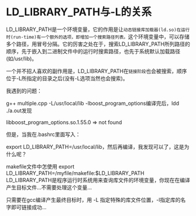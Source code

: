 # LD_LIBRARY_PATH与-L的关系




LD_LIBRARY_PATH是一个环境变量，它的作用是让`动态链接库加载器(ld.so)在运行时(run-time)有一个额外的选项，即增加一个搜索路径列表。`这个环境变量中，可以存储多个路径，用冒号分隔。它的厉害之处在于，搜索LD_LIBRARY_PATH所列路径的顺序，先于嵌入到二进制文件中的运行时搜索路径，也先于系统默认加载路径(如/usr/lib)。

 

一个并不招人喜欢的副作用是，LD_LIBRARY_PATH在`链接阶段`也会被搜索，顺序位于-L所指定的目录之后(没有-L选项当然也会搜索)。


我遇到的问题：

g++ multiple.cpp -L/usr/local/lib -lboost_program_options编译完后，ldd ./a.out发现 

libboost_program_options.so.1.55.0 => not found

但是，当我在.bashrc里面写入：

export LD_LIBRARY_PATH=/usr/local/lib，然后再编译，我发现可以了，这是为什么呢？


makefile文件中怎使用 export LD_LIBRARY_PATH=/myfile/makefile:$LD_LIBRARY_PATH
LD_LIBRARY_PATH是程序运行时系统用来查询库文件的环境变量，你现在在编译产生目标文件...不需要处理这个变量...

只需要在gcc编译产生最终目标时，用 -L 指定特殊的库文件位置，-l指定库的名字即可链接成功...